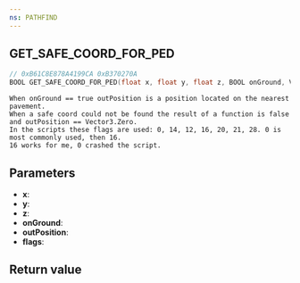 ```yaml
---
ns: PATHFIND
---
```

## GET_SAFE_COORD_FOR_PED

```c
// 0xB61C8E878A4199CA 0xB370270A
BOOL GET_SAFE_COORD_FOR_PED(float x, float y, float z, BOOL onGround, Vector3* outPosition, int flags);
```

```
When onGround == true outPosition is a position located on the nearest pavement.  
When a safe coord could not be found the result of a function is false and outPosition == Vector3.Zero.  
In the scripts these flags are used: 0, 14, 12, 16, 20, 21, 28. 0 is most commonly used, then 16.   
16 works for me, 0 crashed the script.  
```

## Parameters
* **x**: 
* **y**: 
* **z**: 
* **onGround**: 
* **outPosition**: 
* **flags**: 

## Return value
